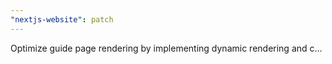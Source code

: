 ```yaml
---
"nextjs-website": patch
---
```


Optimize guide page rendering by implementing dynamic rendering and c…
